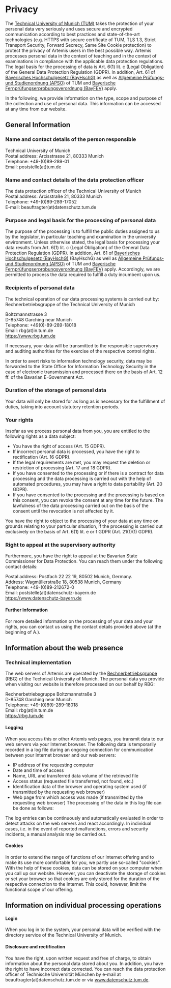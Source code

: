 # Privacy

The [Technical University of Munich (TUM)](https://www.tum.de) takes the protection of your personal data very seriously and uses secure and encrypted communication according to
best practices and state-of-the-art technologies (e.g. HTTPS with secure certificate of TUM, TLS 1.3, Strict Transport Security, Forward Secrecy, Same Site Cookie protection) to
protect the privacy of Artemis users in the best possible way. Artemis processes personal data in the context of teaching and in the context of examinations in compliance with the
applicable data protection regulations.
The legal basis for the processing of data is Art. 6(1) lit. c (Legal Obligation) of the General Data Protection Regulation (GDPR).
In addition, Art. 61 of [Bayerisches Hochschulgesetz (BayHschG)](https://www.gesetze-bayern.de/Content/Document/BayHSchG) as well
as [Allgemeine Prüfungs- und Studienordnung (APSO)](https://portal.mytum.de/archiv/kompendium_rechtsangelegenheiten/apso/folder_listing) of TUM
and [Bayerische Fernprüfungserprobungsverordnung (BayFEV)](https://www.gesetze-bayern.de/Content/Document/BayFEV) apply.

In the following, we provide information on the type, scope and purpose of the collection and use of personal data. This information can be accessed at any time from our website.

## General Information

### Name and contact details of the person responsible

Technical University of Munich  
Postal address: Arcisstrasse 21, 80333 Munich  
Telephone: +49-(0)89-289-01  
Email: poststelle(at)tum.de

### Name and contact details of the data protection officer

The data protection officer of the Technical University of Munich  
Postal address: Arcisstraße 21, 80333 Munich  
Telephone: +49-(0)89-289-17052  
E-mail: beauftragter(at)datenschutz.tum.de

### Purpose and legal basis for the processing of personal data

The purpose of the processing is to fulfill the public duties assigned to us by the legislator, in particular teaching and examination in the university environment. Unless
otherwise stated, the legal basis for processing your data results from Art. 6(1) lit. c (Legal Obligation) of the General Data Protection Regulation (GDPR).
In addition, Art. 61 of [Bayerisches Hochschulgesetz (BayHschG)](https://www.gesetze-bayern.de/Content/Document/BayHSchG) (BayHschG) as well
as [Allgemeine Prüfungs- und Studienordnung (APSO)](https://portal.mytum.de/archiv/kompendium_rechtsangelegenheiten/apso/folder_listing) of TUM
and [Bayerische Fernprüfungserprobungsverordnung (BayFEV)](https://www.gesetze-bayern.de/Content/Document/BayFEV) apply. Accordingly, we are permitted to process the data required
to fulfill a duty incumbent upon us.

### Recipients of personal data

The technical operation of our data processing systems is carried out by:  
Rechnerbetriebsgruppe of the Technical University of Munich

Boltzmannstrasse 3  
D-85748 Garching near Munich  
Telephone: +49(0)-89-289-18018  
Email: rbg(at)in.tum.de  
https://www.rbg.tum.de

If necessary, your data will be transmitted to the responsible supervisory and auditing authorities for the exercise of the respective control rights.

In order to avert risks to information technology security, data may be forwarded to the State Office for Information Technology Security in the case of electronic transmission and
processed there on the basis of Art. 12 ff. of the Bavarian E-Government Act.

### Duration of the storage of personal data

Your data will only be stored for as long as is necessary for the fulfillment of duties, taking into account statutory retention periods.

### Your rights

Insofar as we process personal data from you, you are entitled to the following rights as a data subject:

* You have the right of access (Art. 15 GDPR).
* If incorrect personal data is processed, you have the right to rectification (Art. 16 GDPR).
* If the legal requirements are met, you may request the deletion or restriction of processing (Art. 17 and 18 GDPR).
* If you have consented to the processing or if there is a contract for data processing and the data processing is carried out with the help of automated procedures, you may have a
  right to data portability (Art. 20 GDPR).
* If you have consented to the processing and the processing is based on this consent, you can revoke the consent at any time for the future. The lawfulness of the data processing
  carried out on the basis of the consent until the revocation is not affected by it.

You have the right to object to the processing of your data at any time on grounds relating to your particular situation, if the processing is carried out exclusively on the basis
of Art. 6(1) lit. e or f GDPR (Art. 21(1)(1) GDPR).

### Right to appeal at the supervisory authority

Furthermore, you have the right to appeal at the Bavarian State Commissioner for Data Protection.
You can reach them under the following contact details:

Postal address: Postfach 22 22 19, 80502 Munich, Germany.  
Address: Wagmüllerstraße 18, 80538 Munich, Germany  
Telephone: +49-(0)89-212672-0  
Email: poststelle(at)datenschutz-bayern.de  
https://www.datenschutz-bayern.de

#### Further Information

For more detailed information on the processing of your data and your rights, you can contact us using the contact details provided above (at the beginning of A.).

## Information about the web presence

### Technical implementation

The web servers of Artemis are operated by the [Rechnerbetriebsgruppe](https://www.rbg.tum.de) (RBG) of the Technical University of Munich. The personal data you provide when
visiting our website is therefore processed on our behalf by RBG:

Rechnerbetriebsgruppe Boltzmannstraße 3  
D-85748 Garching near Munich  
Telephone: +49-(0)89)-289-18018  
Email: rbg(at)in.tum.de  
https://rbg.tum.de

#### Logging

When you access this or other Artemis web pages, you transmit data to our web servers via your Internet browser. The following data is temporarily recorded in a log file during an
ongoing connection for communication between your Internet browser and our web servers:

* IP address of the requesting computer
* Date and time of access
* Name, URL and transferred data volume of the retrieved file
* Access status (requested file transferred, not found, etc.)
* Identification data of the browser and operating system used (if transmitted by the requesting web browser)
* Web page from which access was made (if transmitted by the requesting web browser)
  The processing of the data in this log file can be done as follows:

The log entries can be continuously and automatically evaluated in order to detect attacks on the web servers and react accordingly.
In individual cases, i.e. in the event of reported malfunctions, errors and security incidents, a manual analysis may be carried out.

#### Cookies

In order to extend the range of functions of our Internet offering and to make its use more comfortable for you, we partly use so-called "cookies". With the help of these cookies,
data can be stored on your computer when you call up our website. However, you can deactivate the storage of cookies or set your browser so that cookies are only stored for the
duration of the respective connection to the Internet. This could, however, limit the functional scope of our offering.

## Information on individual processing operations

#### Login

When you log in to the system, your personal data will be verified with the directory service of the Technical University of Munich.

#### Disclosure and rectification

You have the right, upon written request and free of charge, to obtain information about the personal data stored about you. In addition, you have the right to have incorrect data
corrected. You can reach the data protection officer of Technische Universität München by e-mail at beauftragter(at)datenschutz.tum.de or via www.datenschutz.tum.de.
